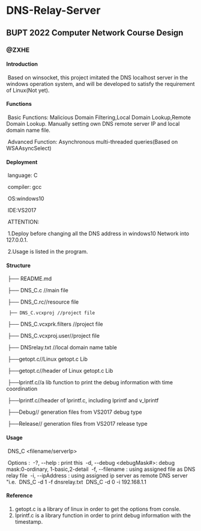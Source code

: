 # DNS-Relay-Server

## BUPT 2022 Computer Network Course Design

### @ZXHE

#### Introduction

​      Based on winsocket, this project imitated the DNS localhost server in the windows operation system, and will be developed to satisfy the requirement of Linux(Not yet).

#### Functions

​      Basic Functions: Malicious Domain Filtering,Local Domain Lookup,Remote Domain Lookup. Manually setting own DNS remote server IP and local domain name file.

​      Advanced Function: Asynchronous multi-threaded queries(Based on WSAAsyncSelect)

#### Deployment

​   language: C

​	  compiler: gcc

​	  OS:windows10

​      IDE:VS2017

​	  ATTENTION: 

​		1.Deploy before changing all the DNS address in windows10 Network into 127.0.0.1.

​		2.Usage is listed in the program.

#### Structure

​       ├── README.md

​	   ├── DNS_C.c //main file

​	   ├── DNS_C.rc//resource file

  	 ├── DNS_C.vcxproj //project file

​	   ├── DNS_C.vcxprk.filters //project file

​       ├── DNS_C.vcxproj.user//project file

​	   ├── DNSrelay.txt //local domain name table

​		├──getopt.c//Linux getopt.c Lib

​        ├──getopt.c//header of Linux getopt.c Lib

​        ├──lprintf.c//a lib function to print the debug information with time coordination

​		├──lprintf.c//header of lprintf.c, including lprintf and v_lprintf

​        ├──Debug// generation files from VS2017 debug type

​		├──Release// generation files from VS2017 release type

#### Usage

​		DNS_C <options> <filename/serverIp>

​	    Options : 
​			    -?, --help : print this
​			    -d, --debug <debugMask#>: debug mask:0-ordinary, 1-basic,2-detail
​			    -f, --filename <filename>  : using assigned file as DNS relay file
​			    -i, --ipAddress <ip> : using assigned ip server as remote DNS server
​			"i.e.
​			    DNS_C -d 1 -f dnsrelay.txt
​			    DNS_C -d 0 -i 192.168.1.1

#### Reference

1. getopt.c is a library of linux in order to get the options from consle.
2. lprintf.c is a library function in order to print debug information with the timestamp. 
